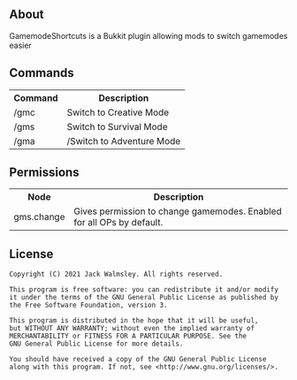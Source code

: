 ## About

GamemodeShortcuts is a Bukkit plugin allowing mods to switch gamemodes easier

## Commands

<table width=100%>
  <tr>
    <th>Command</th>
    <th>Description</th>
  </tr>
  <tr>
    <td>/gmc</td>
    <td>Switch to Creative Mode</td>
  </tr>
  <tr>
    <td>/gms</td>
    <td>Switch to Survival Mode</td>
  </tr>
  <tr>
    <td>/gma</td>
    <td>/Switch to Adventure Mode</td>
  </tr>
</table>

## Permissions

<table>
  <tr>
    <th>Node</th>
    <th>Description</th>
  </tr>
  <tr>
    <td>gms.change</td>
    <td>Gives permission to change gamemodes. Enabled for all OPs by default.</td>
  </tr>
</table>

## License

```
Copyright (C) 2021 Jack Walmsley. All rights reserved.

This program is free software: you can redistribute it and/or modify
it under the terms of the GNU General Public License as published by
the Free Software Foundation, version 3.

This program is distributed in the hope that it will be useful,
but WITHOUT ANY WARRANTY; without even the implied warranty of
MERCHANTABILITY or FITNESS FOR A PARTICULAR PURPOSE. See the
GNU General Public License for more details.

You should have received a copy of the GNU General Public License
along with this program. If not, see <http://www.gnu.org/licenses/>.
```